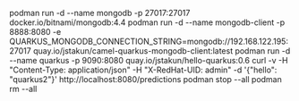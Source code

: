 podman run -d --name mongodb -p 27017:27017 docker.io/bitnami/mongodb:4.4
podman run -d --name mongodb-client -p 8888:8080 -e QUARKUS_MONGODB_CONNECTION_STRING=mongodb://192.168.122.195:27017  quay.io/jstakun/camel-quarkus-mongodb-client:latest
podman run -d --name quarkus -p 9090:8080 quay.io/jstakun/hello-quarkus:0.6
curl -v -H "Content-Type: application/json" -H "X-RedHat-UID: admin" -d '{"hello": "quarkus2"}' http://localhost:8080/predictions
podman stop --all
podman rm --all